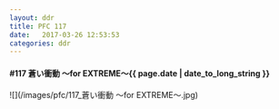 ```yaml
---
layout: ddr
title: PFC 117
date:   2017-03-26 12:53:53
categories: ddr
---
```


#### **#117** 蒼い衝動 ～for EXTREME～<span class="pull-right">{{ page.date | date_to_long_string }}</span>
![](/images/pfc/117_蒼い衝動 ～for EXTREME～.jpg)
